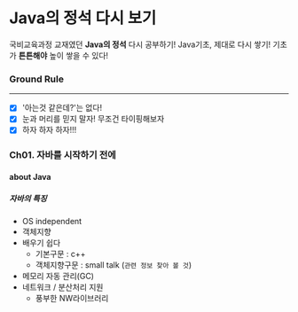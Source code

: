 # Java의 정석 다시 보기

국비교육과정 교재였던 **Java의 정석** 다시 공부하기!
Java기초, 제대로 다시 쌓기!
기초가 **튼튼해야** 높이 쌓을 수 있다!

### Ground Rule
 - - - 
-[X] '아는것 같은데?'는 없다!
-[X] 눈과 머리를 믿지 말자! 무조건 타이핑해보자
-[X] 하자 하자 하자!!! 

### Ch01. 자바를 시작하기 전에
#### about Java
##### 자바의 특징
- OS independent
- 객체지향
- 배우기 쉽다 
  - 기본구문 : c++
  - 객체지향구문 : small talk (<code>관련 정보 찾아 볼 것</code>)
- 메모리 자동 관리(GC)
- 네트워크 / 분산처리 지원 
  - 풍부한 NW라이브러리 